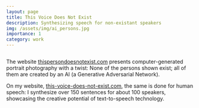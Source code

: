 ```yaml
---
layout: page
title: This Voice Does Not Exist 
description: Synthesizing speech for non-existant speakers
img: /assets/img/ai_persons.jpg
importance: 1
category: work
---
```



<div id="image-cover-modal" class="image-cover-modal">
  <img id="image-cover-image" class="image-cover-modal-content">
  <div id="image-cover-caption"></div>
</div>

The website <a href="https://thispersondoesnotexist.com/">thispersondoesnotexist.com</a>
presents computer-generated portrait photography with a twist:
None of the persons shown exist; all of them are created by an AI (a Generative Adversarial Network).

On my website, <a href="http://this-voice-does-not-exist.com/">this-voice-does-not-exist.com</a>,
the same is done for human speech:
I synthesize over 150 sentences for about 100 speakers, showcasing the creative potential of text-to-speech technology.
